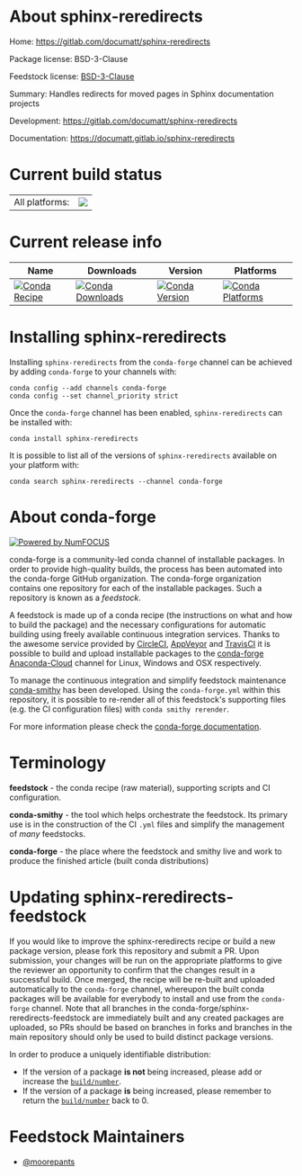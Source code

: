About sphinx-reredirects
========================

Home: https://gitlab.com/documatt/sphinx-reredirects

Package license: BSD-3-Clause

Feedstock license: [BSD-3-Clause](https://github.com/conda-forge/sphinx-reredirects-feedstock/blob/master/LICENSE.txt)

Summary: Handles redirects for moved pages in Sphinx documentation projects

Development: https://gitlab.com/documatt/sphinx-reredirects

Documentation: https://documatt.gitlab.io/sphinx-reredirects

Current build status
====================


<table><tr><td>All platforms:</td>
    <td>
      <a href="https://dev.azure.com/conda-forge/feedstock-builds/_build/latest?definitionId=15486&branchName=master">
        <img src="https://dev.azure.com/conda-forge/feedstock-builds/_apis/build/status/sphinx-reredirects-feedstock?branchName=master">
      </a>
    </td>
  </tr>
</table>

Current release info
====================

| Name | Downloads | Version | Platforms |
| --- | --- | --- | --- |
| [![Conda Recipe](https://img.shields.io/badge/recipe-sphinx--reredirects-green.svg)](https://anaconda.org/conda-forge/sphinx-reredirects) | [![Conda Downloads](https://img.shields.io/conda/dn/conda-forge/sphinx-reredirects.svg)](https://anaconda.org/conda-forge/sphinx-reredirects) | [![Conda Version](https://img.shields.io/conda/vn/conda-forge/sphinx-reredirects.svg)](https://anaconda.org/conda-forge/sphinx-reredirects) | [![Conda Platforms](https://img.shields.io/conda/pn/conda-forge/sphinx-reredirects.svg)](https://anaconda.org/conda-forge/sphinx-reredirects) |

Installing sphinx-reredirects
=============================

Installing `sphinx-reredirects` from the `conda-forge` channel can be achieved by adding `conda-forge` to your channels with:

```
conda config --add channels conda-forge
conda config --set channel_priority strict
```

Once the `conda-forge` channel has been enabled, `sphinx-reredirects` can be installed with:

```
conda install sphinx-reredirects
```

It is possible to list all of the versions of `sphinx-reredirects` available on your platform with:

```
conda search sphinx-reredirects --channel conda-forge
```


About conda-forge
=================

[![Powered by
NumFOCUS](https://img.shields.io/badge/powered%20by-NumFOCUS-orange.svg?style=flat&colorA=E1523D&colorB=007D8A)](https://numfocus.org)

conda-forge is a community-led conda channel of installable packages.
In order to provide high-quality builds, the process has been automated into the
conda-forge GitHub organization. The conda-forge organization contains one repository
for each of the installable packages. Such a repository is known as a *feedstock*.

A feedstock is made up of a conda recipe (the instructions on what and how to build
the package) and the necessary configurations for automatic building using freely
available continuous integration services. Thanks to the awesome service provided by
[CircleCI](https://circleci.com/), [AppVeyor](https://www.appveyor.com/)
and [TravisCI](https://travis-ci.com/) it is possible to build and upload installable
packages to the [conda-forge](https://anaconda.org/conda-forge)
[Anaconda-Cloud](https://anaconda.org/) channel for Linux, Windows and OSX respectively.

To manage the continuous integration and simplify feedstock maintenance
[conda-smithy](https://github.com/conda-forge/conda-smithy) has been developed.
Using the ``conda-forge.yml`` within this repository, it is possible to re-render all of
this feedstock's supporting files (e.g. the CI configuration files) with ``conda smithy rerender``.

For more information please check the [conda-forge documentation](https://conda-forge.org/docs/).

Terminology
===========

**feedstock** - the conda recipe (raw material), supporting scripts and CI configuration.

**conda-smithy** - the tool which helps orchestrate the feedstock.
                   Its primary use is in the construction of the CI ``.yml`` files
                   and simplify the management of *many* feedstocks.

**conda-forge** - the place where the feedstock and smithy live and work to
                  produce the finished article (built conda distributions)


Updating sphinx-reredirects-feedstock
=====================================

If you would like to improve the sphinx-reredirects recipe or build a new
package version, please fork this repository and submit a PR. Upon submission,
your changes will be run on the appropriate platforms to give the reviewer an
opportunity to confirm that the changes result in a successful build. Once
merged, the recipe will be re-built and uploaded automatically to the
`conda-forge` channel, whereupon the built conda packages will be available for
everybody to install and use from the `conda-forge` channel.
Note that all branches in the conda-forge/sphinx-reredirects-feedstock are
immediately built and any created packages are uploaded, so PRs should be based
on branches in forks and branches in the main repository should only be used to
build distinct package versions.

In order to produce a uniquely identifiable distribution:
 * If the version of a package **is not** being increased, please add or increase
   the [``build/number``](https://docs.conda.io/projects/conda-build/en/latest/resources/define-metadata.html#build-number-and-string).
 * If the version of a package **is** being increased, please remember to return
   the [``build/number``](https://docs.conda.io/projects/conda-build/en/latest/resources/define-metadata.html#build-number-and-string)
   back to 0.

Feedstock Maintainers
=====================

* [@moorepants](https://github.com/moorepants/)

